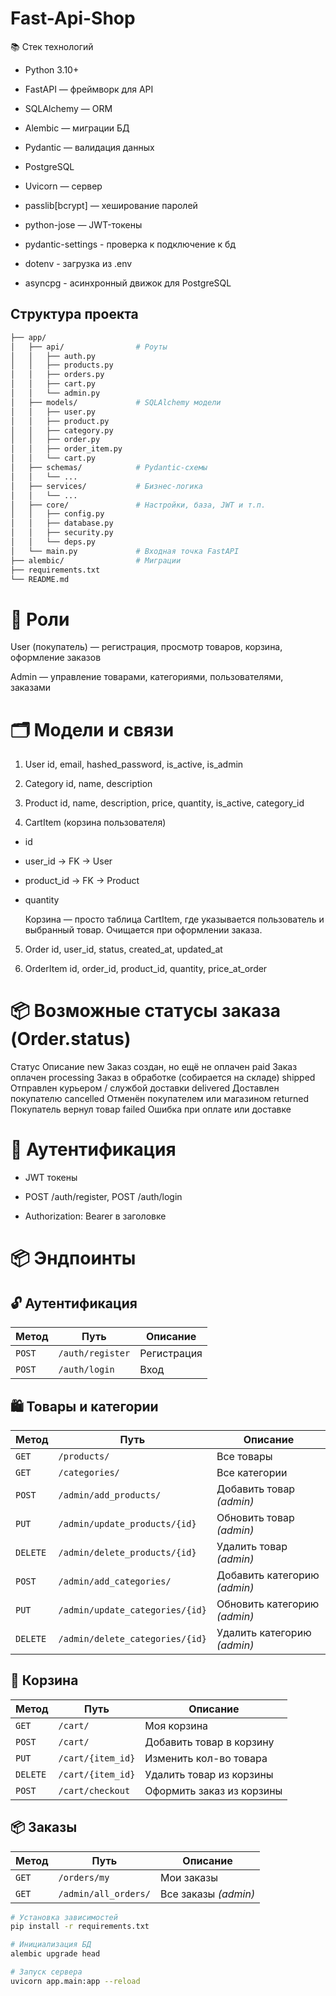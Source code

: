 # Fast-Api-Shop

📚 Стек технологий
- Python 3.10+

- FastAPI — фреймворк для API

- SQLAlchemy — ORM

- Alembic — миграции БД

- Pydantic — валидация данных

- PostgreSQL

- Uvicorn — сервер

- passlib[bcrypt] — хеширование паролей

- python-jose — JWT-токены

- pydantic-settings - проверка к подключение к бд

- dotenv - загрузка из .env

- asyncpg - асинхронный движок для PostgreSQL


## Cтруктура проекта

```bash
├── app/
│   ├── api/                # Роуты
│   │   ├── auth.py
│   │   ├── products.py
│   │   ├── orders.py
│   │   ├── cart.py
│   │   └── admin.py
│   ├── models/             # SQLAlchemy модели
│   │   ├── user.py
│   │   ├── product.py
│   │   ├── category.py
│   │   ├── order.py
│   │   ├── order_item.py
│   │   └── cart.py
│   ├── schemas/            # Pydantic-схемы
│   │   └── ...
│   ├── services/           # Бизнес-логика
│   │   └── ...
│   ├── core/               # Настройки, база, JWT и т.п.
│   │   ├── config.py
│   │   ├── database.py
│   │   ├── security.py
│   │   └── deps.py
│   └── main.py             # Входная точка FastAPI
├── alembic/                # Миграции
├── requirements.txt
└── README.md

```
# 👥 Роли
User (покупатель) — регистрация, просмотр товаров, корзина, оформление заказов

Admin — управление товарами, категориями, пользователями, заказами


# 🗂️ Модели и связи
1. User
id, email, hashed_password, is_active, is_admin

2. Category
id, name, description

3. Product
id, name, description, price, quantity, is_active, category_id

4. CartItem (корзина пользователя)
- id

- user_id → FK → User

- product_id → FK → Product

- quantity

    Корзина — просто таблица CartItem, 
    где указывается пользователь и выбранный товар. 
    Очищается при оформлении заказа.

5.  Order
id, user_id, status, created_at, updated_at

6. OrderItem
id, order_id, product_id, quantity, price_at_order

# 📦 Возможные статусы заказа (Order.status)
Статус	        Описание
new	            Заказ создан, но ещё не оплачен
paid	        Заказ оплачен
processing	    Заказ в обработке (собирается на складе)
shipped	        Отправлен курьером / службой доставки
delivered	    Доставлен покупателю
cancelled	    Отменён покупателем или магазином
returned	    Покупатель вернул товар
failed	        Ошибка при оплате или доставке



# 🔐 Аутентификация
- JWT токены

- POST /auth/register, POST /auth/login

- Authorization: Bearer <token> в заголовке

# 📦 Эндпоинты

## 🔓 Аутентификация
| Метод  | Путь             | Описание    |
|--------|------------------|-------------|
| `POST` | `/auth/register` | Регистрация |
| `POST` | `/auth/login`    | Вход        |

## 🛍️ Товары и категории
| Метод    | Путь                            | Описание                     |
|----------|---------------------------------|------------------------------|
| `GET`    | `/products/`                    | Все товары                   |
| `GET`    | `/categories/`                  | Все категории                |
| `POST`   | `/admin/add_products/`          | Добавить товар *(admin)*     |
| `PUT`    | `/admin/update_products/{id}`   | Обновить товар *(admin)*     |
| `DELETE` | `/admin/delete_products/{id}`   | Удалить  товар *(admin)*     |
| `POST`   | `/admin/add_categories/`        | Добавить категорию *(admin)* |
| `PUT`    | `/admin/update_categories/{id}` | Обновить категорию *(admin)* |
| `DELETE` | `/admin/delete_categories/{id}` | Удалить категорию *(admin)*  |

## 🛒 Корзина

| Метод    | Путь              | Описание                  |
|----------|-------------------|---------------------------|
| `GET`    | `/cart/`          | Моя корзина               |
| `POST`   | `/cart/`          | Добавить товар в корзину  |
| `PUT`    | `/cart/{item_id}` | Изменить кол-во товара    |
| `DELETE` | `/cart/{item_id}` | Удалить товар из корзины  |
| `POST`   | `/cart/checkout`  | Оформить заказ из корзины |

## 📦 Заказы

| Метод | Путь                 | Описание             |
|-------|----------------------|----------------------|
| `GET` | `/orders/my`         | Мои заказы           |
| `GET` | `/admin/all_orders/` | Все заказы *(admin)* |



```bash
# Установка зависимостей
pip install -r requirements.txt

# Инициализация БД
alembic upgrade head

# Запуск сервера
uvicorn app.main:app --reload
```
